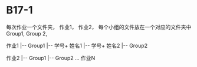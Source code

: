 # B17-1
每次作业一个文件夹， 作业1， 作业2，
每个小组的文件放在一个对应的文件夹中Group1, Group 2, 

作业1
|-- Group1
   |-- 学号+ 姓名1
   |-- 学号+ 姓名2
|-- Group2
 
作业2
|-- Group1
|-- Group2
...
作业N
